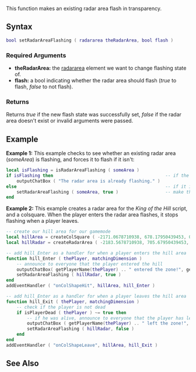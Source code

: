 This function makes an existing radar area flash in transparency.

Syntax
------

``` lua
bool setRadarAreaFlashing ( radararea theRadarArea, bool flash )
```

### Required Arguments

-   **theRadarArea:** the [radararea](/docs/radararea.md "wikilink") element we want to change flashing state of.
-   **flash:** a bool indicating whether the radar area should flash (*true* to flash, *false* to not flash).

### Returns

Returns *true* if the new flash state was successfully set, *false* if the radar area doesn't exist or invalid arguments were passed.

Example
-------

**Example 1:** This example checks to see whether an existing radar area (*someArea*) is flashing, and forces it to flash if it isn't:

``` lua
local isFlashing = isRadarAreaFlashing ( someArea )
if isFlashing then                                           -- if the area is already flashing...
    outputChatBox ( "The radar area is already flashing." )
else                                                         -- if it isn't...
    setRadarAreaFlashing ( someArea, true )                  -- make the area flash
end
```

**Example 2:** This example creates a radar area for the *King of the Hill* script, and a colsquare. When the player enters the radar area flashes, it stops flashing when a player leaves.

``` lua
-- create our hill area for our gamemode
local hillArea = createColSquare ( -2171.0678710938, 678.17950439453, 0, 15, 15 )
local hillRadar = createRadarArea ( -2183.5678710938, 705.67950439453, 40, -40, 0, 255, 0, 175 )

-- add hill_Enter as a handler for when a player enters the hill area
function hill_Enter ( thePlayer, matchingDimension )
    -- announce to everyone that the player entered the hill
    outputChatBox( getPlayerName(thePlayer) .. " entered the zone!", getRootElement(), 255, 255, 109 )
    setRadarAreaFlashing ( hillRadar, true )
end
addEventHandler ( "onColShapeHit", hillArea, hill_Enter )

-- add hill_Enter as a handler for when a player leaves the hill area
function hill_Exit ( thePlayer, matchingDimension )
    -- check if the player is not dead
    if isPlayerDead ( thePlayer ) ~= true then
        -- if he was alive, announce to everyone that the player has left the hill
        outputChatBox ( getPlayerName(thePlayer) .. " left the zone!", getRootElement(), 255, 255, 109 )
        setRadarAreaFlashing ( hillRadar, false )
    end
end
addEventHandler ( "onColShapeLeave", hillArea, hill_Exit )
```

See Also
--------
